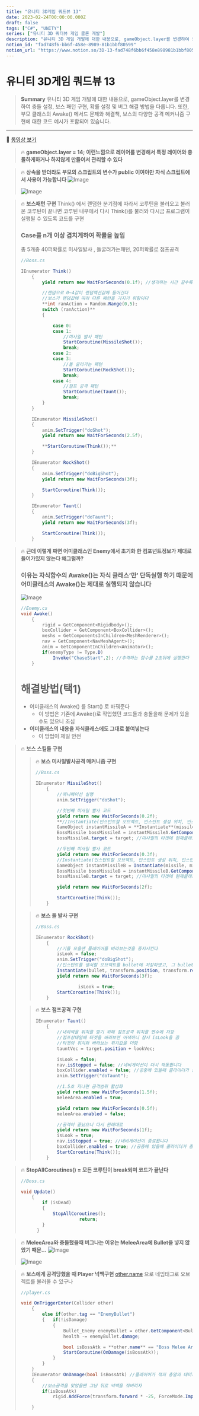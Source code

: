 ```yaml
---
title: "유니티 3D게임 쿼드뷰 13"
date: 2023-02-24T00:00:00.000Z
draft: false
tags: ["C#", "UNITY"]
series: ["유니티 3D 쿼터뷰 게임 클론 개발"]
description: "유니티 3D 게임 개발에 대한 내용으로, gameObject.layer를 변경하여 충돌 설정, 보스 패턴 구현, 확률 설정 및 버그 해결 방법을 다룹니다. 또한, 부모 클래스의 Awake() 메서드 문제와 해결책, 보스의 다양한 공격 메커니즘 구현에 대한 코드 예시가 포함되어 있습니다."
notion_id: "fad748f6-bb6f-458e-8989-81b1bbf80599"
notion_url: "https://www.notion.so/3D-13-fad748f6bb6f458e898981b1bbf80599"
---
```


# 유니티 3D게임 쿼드뷰 13

> **Summary**
> 유니티 3D 게임 개발에 대한 내용으로, gameObject.layer를 변경하여 충돌 설정, 보스 패턴 구현, 확률 설정 및 버그 해결 방법을 다룹니다. 또한, 부모 클래스의 Awake() 메서드 문제와 해결책, 보스의 다양한 공격 메커니즘 구현에 대한 코드 예시가 포함되어 있습니다.

---

🎥 [동영상 보기](https://www.youtube.com/watch?v=7JlujO3JYas&list=PLO-mt5Iu5TeYkrBzWKuTCl6IUm_bA6BKy&index=15)

> 🔥 **gameObject.layer = 14; 이런느낌으로  레이어를 변경해서 특정 레이어와 충돌하게하거나 하지않게 만들어서 관리할 수 있다**

> 🔥 **상속을 받더라도 부모의 스크립트의 변수가 public 이여야만 자식 스크립트에서 사용이 가능합니다**
> ![Image](image_4f9677b69eb7.png)
>
> ![Image](image_2240814c3061.png)
>
>

> 🔥 **보스패턴 구현**
> Think() 에서 랜덤한 분기점에 따라서 코루틴을 불러오고 불러온 코루틴이 끝나면 코루틴 내부에서 다시 Think()를 불러와 다시금 프로그램이 실행될 수 있도록 코드를 구현
>
>
> ### Case를 n개 이상 겹치게하여 확률을 높임
> 총 5개중 40퍼확률로 미사일발사 , 돌굴러가는패턴, 20퍼확률로 점프공격
>
> ```c#
> //Boss.cs
>
> IEnumerator Think()
>     {
>         yield return new WaitForSeconds(0.1f); //생각하는 시간 길수록 보스가 쉬워진다
>
>         //랜덤으로 0~4값이 랜덤액션값에 들어간다
>         //보스가 랜덤값에 따라 다른 패턴을 가지기 위함이다
>         **int ranAction = Random.Range(0,5);
>         switch (ranAction)**
>         {
>
>             case 0:
>             case 1:
>                 //미사일 발사 패턴
>                 StartCoroutine(MissileShot());
>                 break;
>             case 2:
>             case 3:
>                 //돌 굴러가는 패턴
>                 StartCoroutine(RockShot());
>                 break;
>             case 4:
>                 //점프 공격 패턴
>                 StartCoroutine(Taunt());
>                 break;
>         }
>     }
>
>     IEnumerator MissileShot()
>     {
>         anim.SetTrigger("doShot");
>         yield return new WaitForSeconds(2.5f);
>
>         **StartCoroutine(Think());**
>     }
>
>     IEnumerator RockShot()
>     {
>         anim.SetTrigger("doBigShot");
>         yield return new WaitForSeconds(3f);
>
>         StartCoroutine(Think());
>     }
>
>     IEnumerator Taunt()
>     {
>         anim.SetTrigger("doTaunt");
>         yield return new WaitForSeconds(3f);
>
>         StartCoroutine(Think());
>     }
> ```
>
>

> 🔥 **근데 이렇게 짜면 어미클래스인 Enemy에서 초기화 한 컴포넌트정보가 제대로 들어가있지 않는다 왜그럴까?**
> ### 이유는 자식함수의 Awake()는 자식 클래스’만’ 단독실행 하기 때문에 어미클래스의 Awake()는 제대로 실행되지 않습니다
>
> ![Image](image_c52d4357c176.png)
>
> ```c#
> //Enemy.cs
> void Awake()
>     {
>         rigid = GetComponent<Rigidbody>();
>         boxCollider = GetComponent<BoxCollider>();
>         meshs = GetComponentsInChildren<MeshRenderer>();
>         nav = GetComponent<NavMeshAgent>();
>         anim = GetComponentInChildren<Animator>();
>         if(enemyType != Type.D)
>             Invoke("ChaseStart",2); //추격하는 함수를 2초뒤에 실행한다
>     }
> ```
>
> # 해결방법(택1)
>
> - 어미클래스의 Awake() 를 Start() 로 바꿔준다
>   - 이 방법은 기존에 Awake()로 작업했던 코드들과 충돌을해 문제가 있을수도 있으니 조심 
> - **어미클래스의 내용을 자식클래스에도 그대로 붙여넣는다**
>   - 이 방법이 제일 안전
>

> 🔥 **보스 스킬들 구현**
> > 🔥 **보스 미사일발사공격 매커니즘 구현**
> > ```c#
> > //Boss.cs
> >
> > IEnumerator MissileShot()
> >     {
> >         //애니메이션 실행
> >         anim.SetTrigger("doShot");
> >
> >         //첫번째 미사일 발사 코드
> >         yield return new WaitForSeconds(0.2f);
> >         **//Instantiate(인스턴트할 오브젝트, 인스턴트 생성 위치, 인스턴트 생성 각도)**
> >         GameObject instantMissileA = **Instantiate**(missile, missilePortA.position, missilePortA.rotation);
> >         BossMissile bossMissileA = instantMissileA.GetComponent<BossMissile>();
> >         bossMissileA.target = target; //미사일의 타겟에 현재클래스의 타겟을 담는다
> >
> >         //두번째 미사일 발사 코드
> >         yield return new WaitForSeconds(0.3f);
> >         //Instantiate(인스턴트할 오브젝트, 인스턴트 생성 위치, 인스턴트 생성 각도)
> >         GameObject instantMissileB = Instantiate(missile, missilePortB.position, missilePortB.rotation);
> >         BossMissile bossMissileB = instantMissileB.GetComponent<BossMissile>();
> >         bossMissileB.target = target; //미사일의 타겟에 현재클래스의 타겟을 담는다
> >
> >         yield return new WaitForSeconds(2f);
> >
> >         StartCoroutine(Think());
> >     }
> > ```
> >
> >
>
> > 🔥 **보스 돌 발사 구현**
> > ```c#
> > //Boss.cs
> >
> > IEnumerator RockShot()
> >     {
> >         //기를 모을땐 플레이어를 바라보는것을 중지시킨다
> >         isLook = false;
> >         anim.SetTrigger("doBigShot");
> >         //인스턴트를 생서할 오브젝트를 bullet에 저장하였고, 그 bullet의 pos값과 rotate 값을 그대로 받아오겠다는 뜻
> >         Instantiate(bullet, transform.position, transform.rotation);
> >         yield return new WaitForSeconds(3f);
> >
> > 				isLook = true;
> >         StartCoroutine(Think());
> >     }
> > ```
> >
> >
>
> > 🔥 **보스 점프공격 구현**
> > ```c#
> > IEnumerator Taunt()
> >     {
> >         //내려찍을 위치를 받기 위해 점프공격 위치를 변수에 저장
> >         //점프상태일때 타겟을 바라보면 어색하니 잠시 isLook을 끔
> >         //타겟의 위치와 바라보는 위치값을 더함
> >         tauntVec = target.position + lookVec;
> >
> >         isLook = false;
> >         nav.isStopped = false; //네비게이션이 다시 작동합니다
> >         boxCollider.enabled = false; //공중에 있을때 콜라이더가 충돌하여 데미지를 입지 않게
> >         anim.SetTrigger("doTaunt");
> >
> >         //1.5초 지나면 공격범위 활성화
> >         yield return new WaitForSeconds(1.5f);
> >         meleeArea.enabled = true;
> >
> >         yield return new WaitForSeconds(0.5f);
> >         meleeArea.enabled = false;
> >
> >         //공격이 끝났으니 다시 원래대로
> >         yield return new WaitForSeconds(1f);
> >         isLook = true;
> >         nav.isStopped = true; //네비게이션이 종료됩니다
> >         boxCollider.enabled = true; //공중에 있을때 콜라이더가 충돌하여 데미지를 입지 않게
> >         StartCoroutine(Think());
> >     }
> > ```
> >
> >
>
>

> 🔥 **StopAllCoroutines() = 모든 코루틴이 break되며 코드가 끝난다**
> ```c#
> //Boss.cs
>
> void Update()
>     {
>         if (isDead)
>         {
>             StopAllCoroutines();
> 						return;
>         }
> 		}
> ```
>
>

> 🔥 **MeleeArea와 충돌했을때 버그나는 이유는 MeleeArea에 Bullet을 넣지 않았기 때문…**
> ![Image](image_a0cf34a8469d.png)
>
> ![Image](image_c81df654be11.png)
>
>

> 🔥 **보스에게 공격당했을 때 Player 넉백구현**
> [other.name](http://other.name/) 으로 네임태그로 오브젝트를 불러올 수 있구나
>
> ```c#
> //player.cs
>
> void OnTriggerEnter(Collider other)
>     {
>         else if(other.tag == "EnemyBullet")
>         {   if(!isDamage)
>             {
>                 Bullet_Enemy enemyBullet = other.GetComponent<Bullet_Enemy>();
>                 health -= enemyBullet.damage;
>
>                 bool isBossAtk = **other.name** == "Boss Melee Area";
>                 StartCoroutine(OnDamage(isBossAtk));
>             }
>         }
>     }
>     IEnumerator OnDamage(bool isBossAtk) //플레이어가 적의 총알의 데미지를 입었을 때
>     {
>         //보스공격을 맞았을땐 그냥 뒤로 넉백을 줘버리자
>         if(isBossAtk)
>             rigid.AddForce(transform.forward * -25, ForceMode.Impulse);
>
>     }
> ```
>
>


